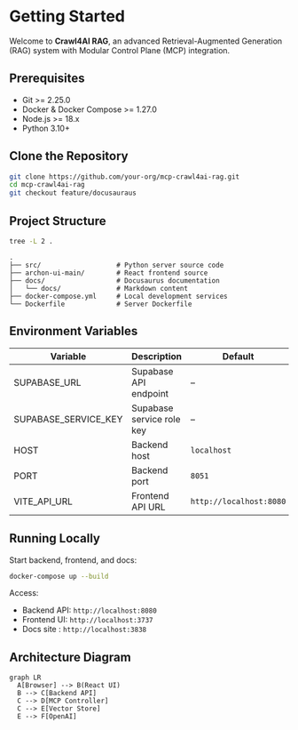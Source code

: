 # Getting Started

Welcome to **Crawl4AI RAG**, an advanced Retrieval-Augmented Generation (RAG) system with Modular Control Plane (MCP) integration.

## Prerequisites

- Git >= 2.25.0
- Docker & Docker Compose >= 1.27.0
- Node.js >= 18.x
- Python 3.10+

## Clone the Repository

```bash
git clone https://github.com/your-org/mcp-crawl4ai-rag.git
cd mcp-crawl4ai-rag
git checkout feature/docusauraus
```

## Project Structure

```bash
tree -L 2 .
```

```text
.
├── src/                   # Python server source code
├── archon-ui-main/        # React frontend source
├── docs/                  # Docusaurus documentation
│   └── docs/              # Markdown content
├── docker-compose.yml     # Local development services
└── Dockerfile             # Server Dockerfile
```

## Environment Variables

| Variable                  | Description                                   | Default                   |
|---------------------------|-----------------------------------------------|---------------------------|
| SUPABASE_URL              | Supabase API endpoint                         | –                         |
| SUPABASE_SERVICE_KEY      | Supabase service role key                     | –                         |
| HOST                      | Backend host                                  | `localhost`               |
| PORT                      | Backend port                                  | `8051`                    |
| VITE_API_URL              | Frontend API URL                              | `http://localhost:8080`   |

## Running Locally

Start backend, frontend, and docs:

```bash
docker-compose up --build
```

Access:

- Backend API: `http://localhost:8080`
- Frontend UI: `http://localhost:3737`
- Docs site : `http://localhost:3838`

## Architecture Diagram

```mermaid
graph LR
  A[Browser] --> B(React UI)
  B --> C[Backend API]
  C --> D[MCP Controller]
  C --> E[Vector Store]
  E --> F[OpenAI]
```
